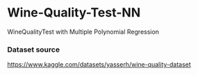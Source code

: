 # Wine-Quality-Test-NN
WineQualityTest with Multiple Polynomial Regression

### Dataset source
https://www.kaggle.com/datasets/yasserh/wine-quality-dataset
